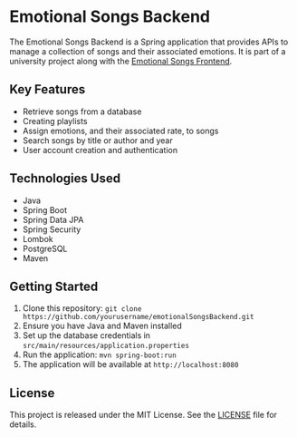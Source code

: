 # Emotional Songs Backend

The Emotional Songs Backend is a Spring application that provides APIs to manage a collection of songs and their associated emotions. It is part of a university project along with the [Emotional Songs Frontend](link-to-frontend-repo).

## Key Features

- Retrieve songs from a database
- Creating playlists
- Assign emotions, and their associated rate, to songs
- Search songs by title or author and year
- User account creation and authentication

## Technologies Used

- Java
- Spring Boot
- Spring Data JPA
- Spring Security
- Lombok
- PostgreSQL
- Maven

## Getting Started

1. Clone this repository: `git clone https://github.com/yourusername/emotionalSongsBackend.git`
2. Ensure you have Java and Maven installed
3. Set up the database credentials in `src/main/resources/application.properties`
4. Run the application: `mvn spring-boot:run`
5. The application will be available at `http://localhost:8080`

## License

This project is released under the MIT License. See the [LICENSE](LICENSE) file for details.
